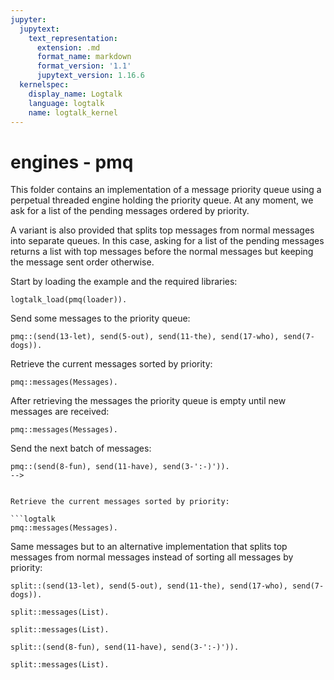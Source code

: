 ```yaml
---
jupyter:
  jupytext:
    text_representation:
      extension: .md
      format_name: markdown
      format_version: '1.1'
      jupytext_version: 1.16.6
  kernelspec:
    display_name: Logtalk
    language: logtalk
    name: logtalk_kernel
---
```


<!--
________________________________________________________________________

This file is part of Logtalk <https://logtalk.org/>  
SPDX-FileCopyrightText: 1998-2025 Paulo Moura <pmoura@logtalk.org>  
SPDX-License-Identifier: Apache-2.0

Licensed under the Apache License, Version 2.0 (the "License");
you may not use this file except in compliance with the License.
You may obtain a copy of the License at

    http://www.apache.org/licenses/LICENSE-2.0

Unless required by applicable law or agreed to in writing, software
distributed under the License is distributed on an "AS IS" BASIS,
WITHOUT WARRANTIES OR CONDITIONS OF ANY KIND, either express or implied.
See the License for the specific language governing permissions and
limitations under the License.
________________________________________________________________________
-->

# engines - pmq

This folder contains an implementation of a message priority queue using
a perpetual threaded engine holding the priority queue. At any moment, we
ask for a list of the pending messages ordered by priority.

A variant is also provided that splits top messages from normal messages
into separate queues. In this case, asking for a list of the pending
messages returns a list with top messages before the normal messages but
keeping the message sent order otherwise.

Start by loading the example and the required libraries:

```logtalk
logtalk_load(pmq(loader)).
```

<!--
true.
-->

Send some messages to the priority queue:

```logtalk
pmq::(send(13-let), send(5-out), send(11-the), send(17-who), send(7-dogs)).
```

<!--
true
-->

Retrieve the current messages sorted by priority:

```logtalk
pmq::messages(Messages).
```

<!--
Messages = [who, let, the, dogs, out].
-->

After retrieving the messages the priority queue is empty until new messages
are received:

```logtalk
pmq::messages(Messages).
```

<!--
Messages = [].
-->

Send the next batch of messages:

```logtalk
pmq::(send(8-fun), send(11-have), send(3-':-)')).
-->


Retrieve the current messages sorted by priority:

```logtalk
pmq::messages(Messages).
```

<!--
Messages = [have, fun, ':-)'].
-->


Same messages but to an alternative implementation that splits top messages
from normal messages instead of sorting all messages by priority:

```logtalk
split::(send(13-let), send(5-out), send(11-the), send(17-who), send(7-dogs)).
```

<!--
true.
-->

```logtalk
split::messages(List).
```

<!--
List = [let, the, who, out, dogs].
-->

```logtalk
split::messages(List).
```

<!--
List = [].
-->

```logtalk
split::(send(8-fun), send(11-have), send(3-':-)')).
```

<!--
true.
-->

```logtalk
split::messages(List).
```

<!--
List = [have, fun, ':-)'].
-->
